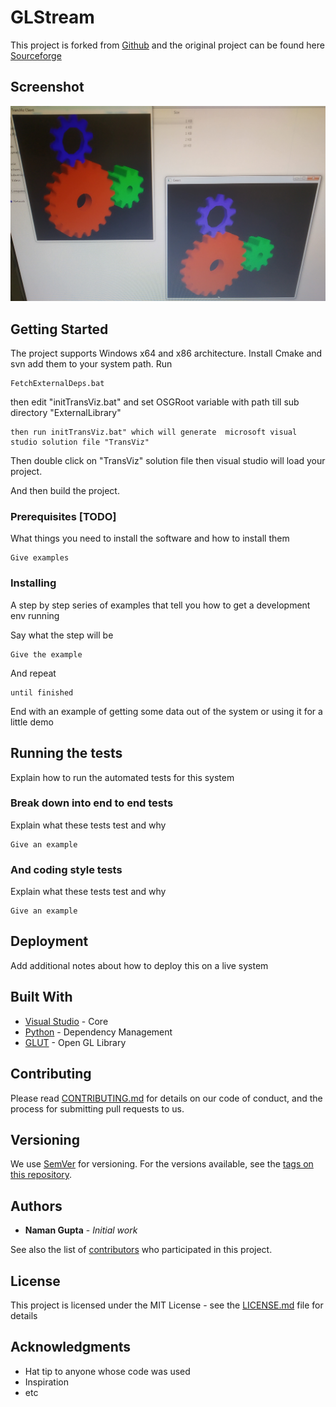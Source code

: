 # GLStream

This project is forked from [Github](https://github.com/rpavlik/chromium)
and the original project can be found here [Sourceforge](http://chromium.sourceforge.net/)

## Screenshot

![](Demo.jpg)

## Getting Started

The project supports Windows x64 and x86 architecture.
Install Cmake and svn add them to your system path.
Run 
```
FetchExternalDeps.bat
```
then edit "initTransViz.bat" and set OSGRoot variable with path till sub directory "ExternalLibrary" 
```
then run initTransViz.bat" which will generate  microsoft visual studio solution file "TransViz"
```
Then double click on "TransViz" solution file then visual studio will load your project.

And then build the project.

### Prerequisites [TODO]

What things you need to install the software and how to install them

```
Give examples
```

### Installing

A step by step series of examples that tell you how to get a development env running

Say what the step will be

```
Give the example
```

And repeat

```
until finished
```

End with an example of getting some data out of the system or using it for a little demo

## Running the tests

Explain how to run the automated tests for this system

### Break down into end to end tests

Explain what these tests test and why

```
Give an example
```

### And coding style tests

Explain what these tests test and why

```
Give an example
```

## Deployment

Add additional notes about how to deploy this on a live system

## Built With

* [Visual Studio](https://visualstudio.microsoft.com/) - Core
* [Python](https://www.python.org/) - Dependency Management
* [GLUT](https://www.opengl.org/resources/libraries/glut/) - Open GL Library

## Contributing

Please read [CONTRIBUTING.md](https://gist.github.com/PurpleBooth/b24679402957c63ec426) for details on our code of conduct, and the process for submitting pull requests to us.

## Versioning

We use [SemVer](http://semver.org/) for versioning. For the versions available, see the [tags on this repository](https://github.com/your/project/tags). 

## Authors

* **Naman Gupta** - *Initial work*

See also the list of [contributors](https://github.com/your/project/contributors) who participated in this project.

## License

This project is licensed under the MIT License - see the [LICENSE.md](LICENSE.md) file for details

## Acknowledgments

* Hat tip to anyone whose code was used
* Inspiration
* etc
